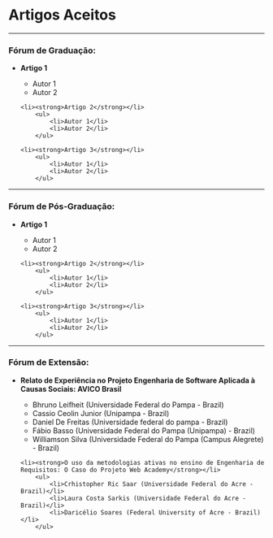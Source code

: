 ﻿---
layout: page-fullwidth
subheadline: ""
permalink: "/aceitos/"
header:
   image_fullwidth: BannerERES2023.png
---

<h1>Artigos Aceitos</h1>
<hr>

<h3>Fórum de Graduação:</h3>

<ul>
	<li><strong>Artigo 1</strong></li>
		<ul>
			<li>Autor 1</li>
			<li>Autor 2</li>
		</ul>
	
	<li><strong>Artigo 2</strong></li>
		<ul>
			<li>Autor 1</li>
			<li>Autor 2</li>
		</ul>
		
	<li><strong>Artigo 3</strong></li>
		<ul>
			<li>Autor 1</li>
			<li>Autor 2</li>
		</ul>	
</ul>

<hr>

<h3>Fórum de Pós-Graduação:</h3>

<ul>
	<li><strong>Artigo 1</strong></li>
		<ul>
			<li>Autor 1</li>
			<li>Autor 2</li>
		</ul>
	
	<li><strong>Artigo 2</strong></li>
		<ul>
			<li>Autor 1</li>
			<li>Autor 2</li>
		</ul>
		
	<li><strong>Artigo 3</strong></li>
		<ul>
			<li>Autor 1</li>
			<li>Autor 2</li>
		</ul>	
</ul>

<hr>

<h3>Fórum de Extensão:</h3>

<ul>
	<li><strong>Relato de Experiência no Projeto Engenharia de Software Aplicada à Causas Sociais: AVICO Brasil</strong></li>
		<ul>
			<li>Bhruno Leifheit (Universidade Federal do Pampa - Brazil)</li>
			<li>Cassio Ceolin Junior (Unipampa - Brazil)</li>
			<li>Daniel De Freitas (Universidade federal do pampa - Brazil)</li>
			<li>Fábio Basso (Universidade Federal do Pampa (Unipampa) - Brazil)</li>
			<li>Williamson Silva (Universidade Federal do Pampa (Campus Alegrete) - Brazil)</li>
		</ul>
	
	<li><strong>O uso da metodologias ativas no ensino de Engenharia de Requisitos: O Caso do Projeto Web Academy</strong></li>
		<ul>
			<li>Crhistopher Ric Saar (Universidade Federal do Acre - Brazil)</li>
			<li>Laura Costa Sarkis (Universidade Federal do Acre - Brazil)</li>
			<li>Daricélio Soares (Federal University of Acre - Brazil)</li>
		</ul>		
</ul>

<!-- graduacao

HoneyComb-ER: Adequação do Framework HoneyComb para Engenharia de Requisitos
Lis Ângela De Bortoli (Instituto Federal do Rio Grande do Sul (IFRS) - Campus Sertão - Brazil),
Emerson Oliveira Jr. (Instituto Federal do Rio Grande do Sul - Brazil)

Critérios para geração de casos de teste baseados em modelo descritos em PcML
Beatriz da Silva (Universidade Federal de Santa Catarina - Brazil),
Gian Berkenbrock (Universidade Federal de Santa Catarina - Brazil)

Dados Saúde: Desenvolvimento de um aplicativo para gerenciar informações pessoais de saúde
Amanda Spolaor (Universidade Federal do Pampa - Brazil),
Aline Mello (Universidade Federal do Pampa - Brazil)

Ensino de Engenharia de Software utilizando Sala de Aula Invertida
Plinio Vilela (State University of Campinas - Brazil)

Evolução de uma Ferramenta Educacional de Gerenciamento de Projetos Usando Arquitetura Baseada em Serviços
Thiago Araújo (UNIPAMPA - Brazil),
Raul Neves (Universidade Federal do Pampa - Brazil),
Matheus Boeira (Universidade Federal do Pampa (Unipampa) - Brazil),
Dionas Muller (Unipampa - Brazil),
Maicon Bernardino (Universidade Federal do Pampa (Unipampa) - Brazil),
Fábio Basso (Universidade Federal do Pampa (Unipampa) - Brazil)

Evolução da Open Coding Tool: Uma Ferramenta de Codificação Colaborativa para Análise de Dados Qualitativos
Aline Mello (Universidade Federal do Pampa - Brazil),
Andrea Bordin (Universidade Federal de Santa Catarina - Brazil),
Maurício Escobar (Instituto Federal Farroupilha Alegrete)

Avaliação de um Software para o Ensino de Gerenciamento de Projetos com base no PMBOK: Um Grupo Focal
Raul Neves (Universidade Federal do Pampa - Brazil),
Dionas Muller (Unipampa - Brazil),
Maicon Bernardino (Universidade Federal do Pampa (Unipampa) - Brazil),
Thiago Araújo (UNIPAMPA - Brazil),
Matheus Boeira (Universidade Federal do Pampa (Unipampa) - Brazil),
Elder Rodrigues (Universidade Federal do Pampa - UNIPAMPA Alegrete - Brazil)

Análise Qualitativa de Ferramentas ESG para um Modelo de Funcionalidades: Um Estudo da Literatura Cinza
Willian Clemente (Universidade Federal do Pampa - Brazil),
Rafael Ribeiro (Universidade Federal do Pampa - Brazil),
Elder Rodrigues (Universidade Federal do Pampa - UNIPAMPA Alegrete - Brazil),
Maicon Bernardino (Universidade Federal do Pampa (Unipampa) - Brazil),
Iago Nogueira (Universidade Federal do Pampa - Brazil)

Avaliação das Funcionalidades de Softwares de Auxilio à Empresas de Gestão e Consultoria Ambiental: Um Survey
Rafael Ribeiro (Universidade Federal do Pampa - Brazil),
Maicon Bernardino (Universidade Federal do Pampa (Unipampa) - Brazil),
Willian Clemente (Universidade Federal do Pampa - Brazil),
Iago Nogueira (Universidade Federal do Pampa - Brazil),
Elder Rodrigues (Universidade Federal do Pampa - UNIPAMPA Alegrete - Brazil)

Reengenharia e Evolução de um Software para Reconhecimento de Diagramas de Classe UML
Arthur Becker (Federal University of Pampa - Brazil),
João Pablo S. da Silva (Federal University of Pampa - Brazil),
Miguel Ecar (Universidade Federal do Pampa - Brazil)

Em Direção ao Gerenciamento de Projetos no Ecossistema de Startups: Resultados Preliminares
Jéssica Ribeiro (Universidade Federal do Pampa - Brazil),
Maicon Bernardino (Universidade Federal do Pampa (Unipampa) - Brazil),
Fábio Basso (Universidade Federal do Pampa (Unipampa) - Brazil)

Integração de atividades de programação no ensino de teste de software em um ambiente com elementos de jogos
Vinicius Petris (Universidade Tecnologia Federal do Parana - Brazil),
Marco Aurélio Graciotto Silva (Universidade Tecnológica Federal do Paraná - Brazil)

Técnicas predatórias na monetização de jogos digitais: um estudo de caso utilizando semiótica
Vinicius Kreutz Recktenwaldt (UDESC - Brazil),
Carla Berkenbrock (Universidade do Estado de Santa Catarina - UDESC - Brazil)

Um Sistema Preliminar de Apoio à Gestão de Controle de Qualidade em Jogos Digitais
Gustavo da Costa (Universidade Federal do Pampa - Brazil),
João Pablo S. da Silva (Federal University of Pampa - Brazil)

Investigando a viabilidade de uso do UX Curve na Avaliação de Ambientes Virtuais de Aprendizagem
Marcelo Arrojo (Unipampa - Brazil),
Lucas Carvalho (Universidade Federal do Pampa - Brazil),
Matheus D'Avila (UNIPAMPA - Brazil),
Williamson Silva (Universidade Federal do Pampa (Campus Alegrete) - Brazil)

Em direção à um checklist para garantia da qualidade em atributos de acessibilidade das tecnologias emergentes de RV e RA
Larissa Xavier (Universidade Federal do Pampa - Brazil),
Fábio Basso (Universidade Federal do Pampa (Unipampa) - Brazil)

Explorando o Uso do Visual Law na Prática Jurídica: Um Survey
Gustavo Silva (Universidade Federal do Pampa - Brazil),
Maicon Bernardino (Universidade Federal do Pampa (Unipampa) - Brazil),
Glaucia Serafini (Glaucia Serafini Advocacia - Brazil)

Metadata Standards: a Review Towards Modeling Experiments
Filipe Santana (State University of Maringá - Brazil),
André F. R. Cordeiro (State University of Maringá - Brazil),
Edson OliveiraJr (Universidade Estadual de Maringá - Brazil)

Dublin Core for Recording Metadata of Experiments in Software Engineering: A Survey
Filipe Santana (State University of Maringá - Brazil),
André F. R. Cordeiro (State University of Maringá - Brazil),
Edson OliveiraJr (Universidade Estadual de Maringá - Brazil)

Adoção de Domain-Driven Design para o Domínio de Pagamentos
Pedro Chagas (State University of Maringá - Brazil),
Carlos Luz (State University of Maringá - Brazil),
Edson OliveiraJr (Universidade Estadual de Maringá - Brazil)

Projeto e Desenvolvimento de um Software de Apoio à Revisão Aberta por Pares
Matheus Pereira (State University of Maringá - Brazil),
Nelson Tenório (Universidade Cesumar - UniCesumar e Universidade Estadual de Maringá - UEM - Brazil),
Edson OliveiraJr (Universidade Estadual de Maringá - Brazil)

Desenvolvimento dirigido a modelo para Bootloader de microcontrolador
Angeline Melchiors (UFSC - Brazil),
André Luigi Bonote (UFSC - Brazil),
Gian Berkenbrock (Universidade Federal de Santa Catarina - Brazil),
Lucas Tosetto Teixeira (UFSC - Brazil)

Explorando Padrões de Projetos em Sistemas baseados em Aprendizado de Máquina: Um estudo de Caso
Vitor Balsanello (Universidade Técnologica Federal do Paraná - Brazil),
Alinne Souza (Universidade Tecnológica Federal do Paraná - Brazil),
Francisco Carlos Souza (Universidade Tecnológica Federal do Paraná - Brazil)

-->


<!-- pos-graduacao

Uma Análise Abrangente de Soluções de Autenticação para Microsserviços: Uma Revisão Sistemática
Rodrigo Cargnelutti (UNIPAMPA - Brazil),
Maicon Bernardino (Universidade Federal do Pampa (Unipampa) - Brazil),
Fábio Basso (Universidade Federal do Pampa (Unipampa) - Brazil)

Domain Ontology Evaluation in Software Development: Questionnaire Proposal
Maria Lazaretti (Unicesumar - Brazil),
Nelson Nunes Tenório Junior (Unicesumar - Brazil),
Thaise Moser Teixeira (Unicesumar - Brazil)

Gamificação no Ensino de Engenharia de Software: Guidelines para Apoio ao Professor
Julio Herculani (Universidade Estadual de Maringá - -- Select Country --),
Aline Amaral (Universidade Estadual de Maringa - Brazil),
Thelma Colanzi (Universidade Estadual de Maringá - Brazil)

AIQuiz: Uma Ferramenta de Apoio à Gamificação Aprimorada com Inteligência Artificial de ChatBot
Cristian Tales Bandeira (universidade federal do pampa - Brazil),
Elder Rodrigues (Universidade Federal do Pampa - UNIPAMPA Alegrete - Brazil),
Maicon Bernardino (Universidade Federal do Pampa (Unipampa) - Brazil),
Ildevana Poltronieri (Universidade Federal do Pampa - Brazil)

Elicitação, Priorização e Validação de Requisitos de uma Ferramenta para Gerenciar Programas e Projetos de Extensão Universitária: um Estudo de Levantamento
Igor Dalepiane (Unipampa - Brazil),
Lucas Fell (Unipampa - Brazil),
Maicon Bernardino (Universidade Federal do Pampa (Unipampa) - Brazil),
Williamson Silva (Universidade Federal do Pampa (Campus Alegrete) - Brazil)

Um método para criação de MVP para startups de software nos cursos de graduação da área da computação
Cristiane Alves Estevo (UEM - Brazil),
Gislaine Camila Leal (Universidade Estadual de Maringá - Brazil),
Renato Balancieri (Universidade Estadual do Paraná - Brazil),
Guilherme Guerino (Universidade Estadual de Maringá - Brazil)

MS Planner: Um Software para Elaboração de Plano de Estudos Sensível ao Contexto de Estudantes da Pós-graduação
Bruna Dias (Universidade Federal do Pampa - Brazil),
Samuel Müller Forrati (Universidade Federal do Pampa (Unipampa) - Campus Alegrete - Brazil),
Marina Otokovieski (Universidade Federal do Pampa - Brazil),
Andressa Rodrigues (Universidade Federal do Pampa - Brazil),
Alice Finger (Universidade Federal do Pampa - Brazil),
João Pablo S. da Silva (Federal University of Pampa - Brazil)

Investigating the Developers? Perceptions of Unit Testing and Its Practice
Lidvaldo Santos (University of Rio de Janeiro - Brazil),
Fernanda Santos (UFRJ - Brazil),
Renan Parreira (UFRJ),
Rafael de Mello (UFRJ - Brazil)

Uma Ferramenta Baseada na Web para Apoiar a Gestão de Programas e Projetos Extensão Universitária: Uma Avaliação Passo a Passo com Especialistas
Igor Dalepiane (Unipampa - Brazil),
Lucas Fell (Unipampa - Brazil),
Maicon Bernardino (Universidade Federal do Pampa (Unipampa) - Brazil),
Aline Mello (Universidade Federal do Pampa - Brazil),
Fábio Basso (Universidade Federal do Pampa (Unipampa) - Brazil)

Uma Proposta para Automatização de Avaliação de Usabilidade/UX
Luciano Anísio Garcia (USP - Brazil),
Marcelo Morandini (Universidade de São Paulo - Brazil),
Edson OliveiraJr (Universidade Estadual de Maringá - Brazil)

Democratização do uso de Big Data: um relato de experiência em empresa de grande porte do ramo varejista
Almir Kania Junior (Universidade Tecnológica Federal do Paraná - Brazil),
Alinne Souza (Universidade Tecnológica Federal do Paraná - Brazil)

-->

<!-- extensao

Relato de Experiência no Projeto Engenharia de Software Aplicada à Causas Sociais: AVICO Brasil
Bhruno Leifheit (Universidade Federal do Pampa - Brazil),
Cassio Ceolin Junior (Unipampa - Brazil),
Daniel De Freitas (Universidade federal do pampa - Brazil),
Fábio Basso (Universidade Federal do Pampa (Unipampa) - Brazil),
Williamson Silva (Universidade Federal do Pampa (Campus Alegrete) - Brazil)

O uso da metodologias ativas no ensino de Engenharia de Requisitos: O Caso do Projeto Web Academy
Crhistopher Ric Saar (Universidade Federal do Acre - Brazil),
Laura Costa Sarkis (Universidade Federal do Acre - Brazil),
Daricélio Soares (Federal University of Acre - Brazil)

-->
